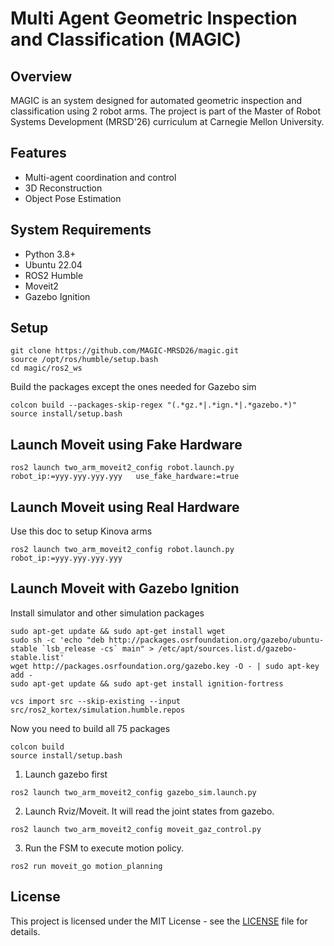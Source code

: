 # Multi Agent Geometric Inspection and Classification (MAGIC)

## Overview
MAGIC is an system designed for automated geometric inspection and classification using 2 robot arms. The project is part of the Master of Robot Systems Development (MRSD'26) curriculum at Carnegie Mellon University. 

## Features
- Multi-agent coordination and control
- 3D Reconstruction
- Object Pose Estimation

## System Requirements
- Python 3.8+
- Ubuntu 22.04
- ROS2 Humble
- Moveit2
- Gazebo Ignition

## Setup

```
git clone https://github.com/MAGIC-MRSD26/magic.git
source /opt/ros/humble/setup.bash
cd magic/ros2_ws
```

Build the packages except the ones needed for Gazebo sim
```
colcon build --packages-skip-regex "(.*gz.*|.*ign.*|.*gazebo.*)"
source install/setup.bash
```

## Launch Moveit using Fake Hardware
```
ros2 launch two_arm_moveit2_config robot.launch.py   robot_ip:=yyy.yyy.yyy.yyy   use_fake_hardware:=true
```

## Launch Moveit using Real Hardware

Use this doc to setup Kinova arms
```
ros2 launch two_arm_moveit2_config robot.launch.py   robot_ip:=yyy.yyy.yyy.yyy  
```

## Launch Moveit with Gazebo Ignition

Install simulator and other simulation packages
```
sudo apt-get update && sudo apt-get install wget
sudo sh -c 'echo "deb http://packages.osrfoundation.org/gazebo/ubuntu-stable `lsb_release -cs` main" > /etc/apt/sources.list.d/gazebo-stable.list'
wget http://packages.osrfoundation.org/gazebo.key -O - | sudo apt-key add -
sudo apt-get update && sudo apt-get install ignition-fortress
```
```
vcs import src --skip-existing --input src/ros2_kortex/simulation.humble.repos
```

Now you need to build all 75 packages
```
colcon build
source install/setup.bash
```
1. Launch gazebo first
```
ros2 launch two_arm_moveit2_config gazebo_sim.launch.py
```

2. Launch Rviz/Moveit. It will read the joint states from gazebo.
```
ros2 launch two_arm_moveit2_config moveit_gaz_control.py
```

3. Run the FSM to execute motion policy.
```
ros2 run moveit_go motion_planning
```


## License
This project is licensed under the MIT License - see the [LICENSE](LICENSE) file for details.
